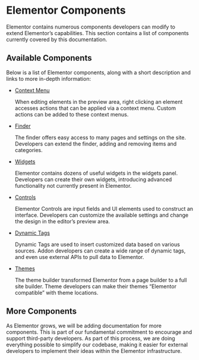# Elementor Components

<Badge type="tip" vertical="top" text="Elementor Core" /> <Badge type="warning" vertical="top" text="Basic" />

Elementor contains numerous components developers can modify to extend Elementor’s capabilities. This section contains a list of components currently covered by this documentation.

## Available Components

Below is a list of Elementor components, along with a short description and links to more in-depth information:

* [Context Menu](/context-menu/)

  When editing elements in the preview area, right clicking an element accesses actions that can be applied via a context menu. Custom actions can be added to these context menus.

* [Finder](/finder/)

  The finder offers easy access to many pages and settings on the site. Developers can extend the finder, adding and removing items and categories.

* [Widgets](/widgets/)

  Elementor contains dozens of useful widgets in the widgets panel. Developers can create their own widgets, introducing advanced functionality not currently present in Elementor.

* [Controls](/controls/)

  Elementor Controls are input fields and UI elements used to construct an interface. Developers can customize the available settings and change the design in the editor’s preview area.

* [Dynamic Tags](/dynamic-tags/)

  Dynamic Tags are used to insert customized data based on various sources. Addon developers can create a wide range of dynamic tags, and even use external APIs to pull data to Elementor.

* [Themes](/themes/)

  The theme builder transformed Elementor from a page builder to a full site builder. Theme developers can make their themes “Elementor compatible” with theme locations.

## More Components

As Elementor grows, we will be adding documentation for more components. This is part of our fundamental commitment to encourage and support third-party developers. As part of this process, we are doing everything possible to simplify our codebase, making it easier for external developers to implement their ideas within the Elementor infrastructure.

